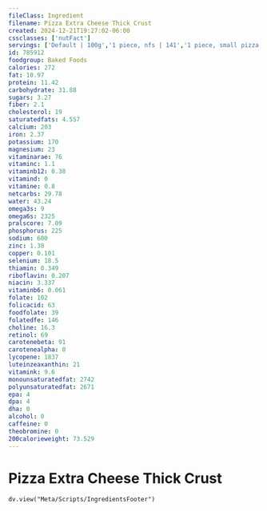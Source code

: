 ```yaml
---
fileClass: Ingredient
filename: Pizza Extra Cheese Thick Crust
created: 2024-12-21T19:27:02-06:00
cssclasses: ['nutFact']
servings: ['Default | 100g','1 piece, nfs | 141','1 piece, small pizza | 94','1 piece, medium pizza | 99','1 piece, large pizza | 141','1 piece, extra-large pizza | 145','1 personal size pizza (5-7" diameter) | 232','1 small pizza (8-10" diameter) | 565','1 medium pizza (11-12" diameter) | 792','1 large pizza (13-15" diameter) | 1112']
id: 785912
foodgroup: Baked Foods
calories: 272
fat: 10.97
protein: 11.42
carbohydrate: 31.88
sugars: 3.27
fiber: 2.1
cholesterol: 19
saturatedfats: 4.557
calcium: 203
iron: 2.37
potassium: 170
magnesium: 23
vitaminarae: 76
vitaminc: 1.1
vitaminb12: 0.38
vitamind: 0
vitamine: 0.8
netcarbs: 29.78
water: 43.24
omega3s: 9
omega6s: 2325
pralscore: 7.09
phosphorus: 225
sodium: 600
zinc: 1.38
copper: 0.101
selenium: 18.5
thiamin: 0.349
riboflavin: 0.207
niacin: 3.337
vitaminb6: 0.061
folate: 102
folicacid: 63
foodfolate: 39
folatedfe: 146
choline: 16.3
retinol: 69
carotenebeta: 91
carotenealpha: 0
lycopene: 1837
luteinzeaxanthin: 21
vitamink: 9.6
monounsaturatedfat: 2742
polyunsaturatedfat: 2671
epa: 4
dpa: 4
dha: 0
alcohol: 0
caffeine: 0
theobromine: 0
200calorieweight: 73.529
---
```


# Pizza Extra Cheese Thick Crust

```dataviewjs
dv.view("Meta/Scripts/IngredientsFooter")
```